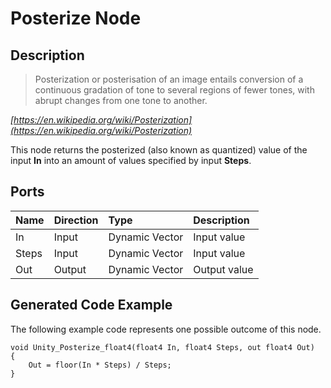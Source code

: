 # Posterize Node

## Description

> Posterization or posterisation of an image entails conversion of a continuous gradation of tone to several regions of fewer tones, with abrupt changes from one tone to another.

*[https://en.wikipedia.org/wiki/Posterization](https://en.wikipedia.org/wiki/Posterization)*

This node returns the posterized (also known as quantized) value of the input **In** into an amount of values specified by input **Steps**.

## Ports

| Name        | Direction           | Type  | Description |
|:------------ |:-------------|:-----|:---|
| In      | Input | Dynamic Vector | Input value |
| Steps      | Input | Dynamic Vector | Input value |
| Out | Output      |    Dynamic Vector | Output value |

## Generated Code Example

The following example code represents one possible outcome of this node.

```
void Unity_Posterize_float4(float4 In, float4 Steps, out float4 Out)
{
    Out = floor(In * Steps) / Steps;
}
```
